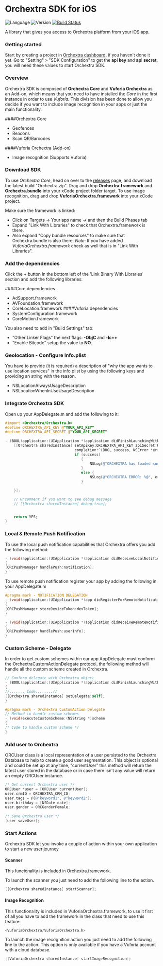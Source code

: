 # Orchextra SDK for iOS
![Language](https://img.shields.io/badge/Language-Objective--C-orange.svg)
![Version](https://img.shields.io/badge/version-1.1-blue.svg)
[![Build Status](https://travis-ci.org/Orchextra/orchextra-ios-sdk.svg?branch=master)](https://travis-ci.org/Orchextra/orchextra-ios-sdk)


A library that gives you access to Orchextra platform from your iOS app. 

### Getting started
Start by creating a project in [Orchextra dashboard][dashboard], if you haven't done it yet. Go to "Setting" > "SDK Configuration" to get the **api key** and **api secret**, you will need these values to start Orchextra SDK.

### Overview
Orchextra SDK is composed of **Orchextra Core** and **Vuforia Orchextra** as an Add-on, which means that you need to have installed the *Core* in the first instance in order to use *Vuforia*. This division has been done to allow you decide if you want to include image recognition in your apps or just the main functionality.  

####Orchextra Core
- Geofences
- Beacons
- Scan QR/Barcodes

####Vuforia Orchextra (Add-on)
- Image recognition (Supports Vuforia)

### Download SDK
To use *Orchextra Core*, head on over to the [releases][releases] page, and download the latest build "Orchextra.zip".
Drag and drop **Orchextra.framework** and **Orchextra.bundle** into your xCode project folder target. To use image recognition, drag and drop **VuforiaOrchextra.framework** into your xCode project.


Make sure the framework is linked:

* Click on Targets  → Your app name  → and then the Build Phases tab 
* Expand "Link With Libraries" to check that Orchextra.framework is there. 
* Also expand "Copy bundle resources" to make sure that Orchextra.bundle is also there.
*Note*: If you have added *VuforiaOrchextra.framework* check as well that is in "Link With Libraries".

### Add the dependencies
Click the + button in the bottom left of the 'Link Binary With Libraries' section and add the following libraries:

####Core dependencies
* AdSupport.framework
* AVFoundation.framework
* CoreLocation.framework
####Vuforia dependencies
* SystemConfiguration.framework
* CoreMotion.framework

You also need to add in "Build Settings" tab:
 
* "Other Linker Flags" the next flags: **-ObjC**  and **-lc++** 
* "Enable Bitcode" setup the value to **NO**.

### Geolocation - Configure Info.plist
You have to provide (it is required) a description of "why the app wants to use location services" in the info.plist
by using the following keys and providing an string with the reason.

* NSLocationAlwaysUsageDescription
* NSLocationWhenInUseUsageDescription

### Integrate Orchextra SDK
Open up your AppDelegate.m and add the following to it:

```objective-c
#import <Orchextra/Orchextra.h>
#define ORCHEXTRA_API_KEY @"YOUR_API_KEY"
#define ORCHEXTRA_API_SECRET @"YOUR_API_SECRET"
  
- (BOOL)application:(UIApplication *)application didFinishLaunchingWithOptions:(NSDictionary *)launchOptions {
    [[Orchextra sharedInstance] setApiKey:ORCHEXTRA_API_KEY apiSecret:ORCHEXTRA_API_SECRET
                                completion:^(BOOL success, NSError *error) {
                                if (success)
                                   {
                                       NSLog(@"ORCHEXTRA has loaded successfully");
                                   }
                                   else {
                                       NSLog(@"ORCHEXTRA ERROR: %@", error.localizedDescription);
                                   }

    }];

    // Uncomment if you want to see debug message
    // [[Orchextra sharedInstance] debug:true];


    return YES;
} 
```


###  Local & Remote Push Notification

To use the local push notification capabilities that Orchextra offers you add the following method: 

```objective-c
- (void)application:(UIApplication *)application didReceiveLocalNotification:(UILocalNotification *)notification
{
[ORCPushManager handlePush:notification];
}
```

To use remote push notification register your app by adding the following in your AppDelegate.m

```objective-c
#pragma mark - NOTIFICATION DELEGATION
- (void)application:(UIApplication *)app didRegisterForRemoteNotificationsWithDeviceToken:(NSData *)devToken
{
[ORCPushManager storeDeviceToken:devToken];
}

- (void)application:(UIApplication *)application didReceiveRemoteNotification:(NSDictionary *)userInfo
{
[ORCPushManager handlePush:userInfo];
} 
```

### Custom Scheme - Delegate
In order to get custom schemes within our app AppDelegate must conform the OrchextraCustomActionDelegate protocol, the following method will handle all the custom scheme created in Orchextra.

```objective-c
// Conform delegate with Orchextra object
- (BOOL)application:(UIApplication *)application didFinishLaunchingWithOptions:(NSDictionary *)launchOptions
{
//....... Code........//
[[Orchextra sharedInstance] setDelegate:self];
}

#pragma mark - Orchextra CustomAction Delegate
// Method to handle custom schemes
- (void)executeCustomScheme:(NSString *)scheme
{
/* Code to handle custom scheme */
}
```

### Add user to Orchextra
ORCUser class is a local representation of a user persisted to the Orchextra Database to help to create a good user segmentation. This object is optional and could be set up at any time, "currentUser" this method will return the latest user stored in the database or in case there isn't any value will return an empty ORCUser instance. 

```objective-c
/* Get current Orchextra user */
ORCUser *user = [ORCUser currentUser];
user.crmID = ORCHEXTRA_CRM_ID;
user.tags = @[@"keyword1", @"keyword2"];
user.birthday = [NSDate date];
user.gender = ORCGenderFemale;
  
/* Save Orchextra user */
[user saveUser];
```


###  Start Actions 
Orchextra SDK let you invoke a couple of action within your own application to start a new user journey

#### Scanner
This funcionality is included in Orchextra.framework.

To launch the scanner you just need to add the following line to the action. 
```objective-c
[[Orchextra sharedInstance] startScanner];
```
#### Image Recognition
This functionality is included in VuforiaOrchextra.framework, to use it first of all you have to add the framework in the class that need to use this feature:
```objective-c
<VuforiaOrchextra/VuforiaOrchextra.h>
```

To launch the image recognition action you just need to add the following line to the action.
This option is only available if you have a Vuforia account with a cloud database. 
```objective-c
[[VuforiaOrchextra sharedInstance] startImageRecognition];
```

[releases]: https://github.com/Orchextra/orchextra-ios-sdk/releases
[dashboard]: https://dashboard.orchextra.io/home/